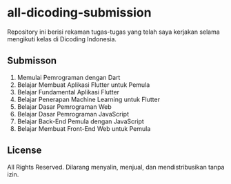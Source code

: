 # all-dicoding-submission

Repository ini berisi rekaman tugas-tugas yang telah saya kerjakan selama mengikuti kelas di Dicoding Indonesia.

## Submisson

1. Memulai Pemrograman dengan Dart
2. Belajar Membuat Aplikasi Flutter untuk Pemula
3. Belajar Fundamental Aplikasi Flutter
4. Belajar Penerapan Machine Learning untuk Flutter
5. Belajar Dasar Pemrograman Web
6. Belajar Dasar Pemrograman JavaScript
7. Belajar Back-End Pemula dengan JavaScript
8. Belajar Membuat Front-End Web untuk Pemula

## License

All Rights Reserved. Dilarang menyalin, menjual, dan mendistribusikan tanpa izin.
